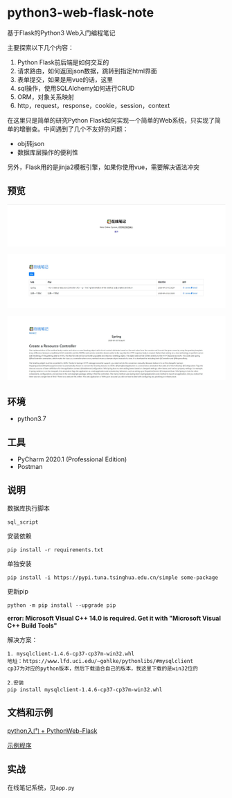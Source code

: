 # python3-web-flask-note
基于Flask的Python3 Web入门编程笔记

主要探索以下几个内容：
1. Python Flask前后端是如何交互的
2. 请求路由，如何返回json数据，跳转到指定html界面
3. 表单提交，如果是用vue的话，这里
4. sql操作，使用SQLAlchemy如何进行CRUD
5. ORM，对象关系映射
6. http，request，response，cookie，session，context

在这里只是简单的研究Python Flask如何实现一个简单的Web系统，只实现了简单的增删查。中间遇到了几个不友好的问题：
* obj转json
* 数据库层操作的便利性

另外，Flask用的是jinja2模板引擎，如果你使用vue，需要解决语法冲突

## 预览
![1](./static/1.jpg)

![2](./static/2.jpg)

![3](./static/3.jpg)
## 环境
* python3.7

## 工具
* PyCharm 2020.1 (Professional Edition)
* Postman

## 说明
数据库执行脚本
```text
sql_script
```
安装依赖
```text
pip install -r requirements.txt
```
单独安装
```text
pip install -i https://pypi.tuna.tsinghua.edu.cn/simple some-package
```
更新pip
```text
python -m pip install --upgrade pip
```
**error: Microsoft Visual C++ 14.0 is required. Get it with "Microsoft Visual C++ Build Tools"**

解决方案：
```
1. mysqlclient‑1.4.6‑cp37‑cp37m‑win32.whl
地址：https://www.lfd.uci.edu/~gohlke/pythonlibs/#mysqlclient
cp37为对应的python版本，然后下载适合自己的版本，我这里下载的是win32位的

2.安装
pip install mysqlclient‑1.4.6‑cp37‑cp37m‑win32.whl

```

## 文档和示例
[python入门 + PythonWeb-Flask](doc/README.md)

[示例程序](doc/demo)

## 实战
在线笔记系统，见`app.py`
